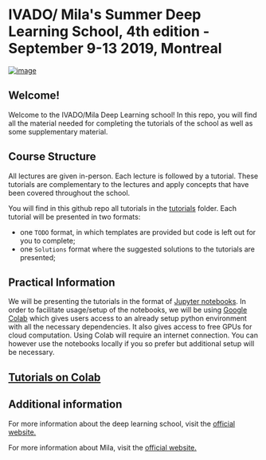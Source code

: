 # IVADO/ Mila's Summer Deep Learning School, 4th edition - September 9-13 2019, Montreal
[![image](https://user-images.githubusercontent.com/18450628/63861998-e911e280-c979-11e9-83f6-49c40e904a22.png)](https://ivado.ca/en/trainings/schools/deep-learning-school-4th-and-5th-edition/)

## Welcome!

Welcome to the IVADO/Mila Deep Learning school! In this repo, you will find all the material needed for completing the tutorials of the school as well as some supplementary material.

## Course Structure

All lectures are given in-person. Each lecture is followed by a tutorial. These tutorials are complementary to the lectures and apply concepts that have been covered throughout the school.

You will find in this github repo all tutorials in the [tutorials](https://github.com/mila-iqia/dlschool-ivado-a19/tree/master/tutorials) folder. Each tutorial will be presented in two formats:

* one `TODO` format, in which templates are provided but code is left out for you to complete;
* one `Solutions` format where the suggested solutions to the tutorials are presented;

## Practical Information

We will be presenting the tutorials in the format of [Jupyter notebooks](http://jupyter.org/). In order to facilitate usage/setup of the notebooks, we will be using [Google Colab](https://colab.research.google.com/github/mila-iqia/dlschool-ivado-a19/) which gives users access to an already setup python environment with all the necessary dependencies. It also gives access to free GPUs for cloud computation. Using Colab will require an internet connection. You can however use the notebooks locally if you so prefer but additional setup will be necessary.

## [Tutorials on Colab](https://colab.research.google.com/github/mila-iqia/dlschool-ivado-a19/)

## Additional information

For more information about the deep learning school, visit the [official website.](https://ivado.ca/en/trainings/schools/deep-learning-school-4th-and-5th-edition/)

For more information about Mila, visit the [official website.](https://mila.quebec/)
